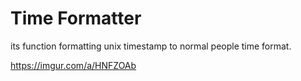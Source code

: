 # Time Formatter

its function formatting unix timestamp to normal people time format.

https://imgur.com/a/HNFZOAb
